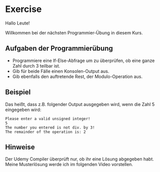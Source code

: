 # Exercise

Hallo Leute!

Willkommen bei der nächsten Programmier-Übung in diesem Kurs.

## Aufgaben der Programmierübung

- Programmiere eine If-Else-Abfrage um zu überprüfen, ob eine ganze Zahl durch 3 teilbar ist.
- Gib für beide Fälle einen Konsolen-Output aus.
- Gib ebenfalls den auftretende Rest, der Modulo-Operation aus.

## Beispiel

Das heißt, dass z.B. folgender Output ausgegeben wird, wenn die Zahl 5 eingegeben wird:

```terminal
Please enter a valid unsigned integer!
5
The number you entered is not div. by 3!
The remainder of the operation is: 2
```

## Hinweise

Der Udemy Compiler überprüft nur, ob ihr eine Lösung abgegeben habt.  
Meine Musterlösung werde ich im folgenden Video vorstellen.
